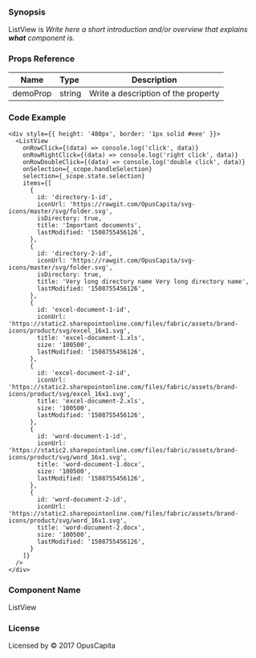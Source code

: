 ### Synopsis

ListView is 
*Write here a short introduction and/or overview that explains **what** component is.*

### Props Reference

| Name                           | Type                    | Description                                                 |
| ------------------------------ | :---------------------- | ----------------------------------------------------------- |
| demoProp                       | string                  | Write a description of the property                         |

### Code Example

```
<div style={{ height: '480px', border: '1px solid #eee' }}>
  <ListView
    onRowClick={(data) => console.log('click', data)}
    onRowRightClick={(data) => console.log('right click', data)}
    onRowDoubleClick={(data) => console.log('double click', data)}
    onSelection={_scope.handleSelection}
    selection={_scope.state.selection}
    items={[
      { 
        id: 'directory-1-id',
        iconUrl: 'https://rawgit.com/OpusCapita/svg-icons/master/svg/folder.svg',
        isDirectory: true,
        title: 'Important documents',
        lastModified: '1508755456126',
      },
      { 
        id: 'directory-2-id',
        iconUrl: 'https://rawgit.com/OpusCapita/svg-icons/master/svg/folder.svg',
        isDirectory: true,  
        title: 'Very long directory name Very long directory name',
        lastModified: '1508755456126',
      },
      { 
        id: 'excel-document-1-id',
        iconUrl: 'https://static2.sharepointonline.com/files/fabric/assets/brand-icons/product/svg/excel_16x1.svg',
        title: 'excel-document-1.xls',
        size: '100500',
        lastModified: '1508755456126',
      },
      { 
        id: 'excel-document-2-id',
        iconUrl: 'https://static2.sharepointonline.com/files/fabric/assets/brand-icons/product/svg/excel_16x1.svg',
        title: 'excel-document-2.xls',
        size: '100500',
        lastModified: '1508755456126',
      },
      { 
        id: 'word-document-1-id',
        iconUrl: 'https://static2.sharepointonline.com/files/fabric/assets/brand-icons/product/svg/word_16x1.svg',
        title: 'word-document-1.docx',
        size: '100500',
        lastModified: '1508755456126',
      },
      { 
        id: 'word-document-2-id',
        iconUrl: 'https://static2.sharepointonline.com/files/fabric/assets/brand-icons/product/svg/word_16x1.svg',
        title: 'word-document-2.docx',
        size: '100500',
        lastModified: '1508755456126',
      }
    ]}
  />
</div>
```

### Component Name

ListView

### License

Licensed by © 2017 OpusCapita

